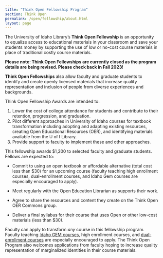 ```yaml
---
title: "Think Open Fellowship Program"
section: Think Open
permalink: /open/fellowship/about.html
layout: page
--- 
```


The University of Idaho Library’s **Think Open Fellowship** is an opportunity to equalize access to educational materials in your classroom and save your students money by supporting the use of low or no-cost course materials in place of traditional costly course materials. 

**Please note: Think Open Fellowships are currently closed as the program details are being revised. Please check back in Fall 2023!**

**Think Open Fellowships** also allow faculty and graduate students to identify and create openly licensed materials that increase quality representation and inclusion of people from diverse experiences and backgrounds.  

Think Open Fellowship Awards are intended to:

1. Lower the cost of college attendance for students and contribute to their retention, progression, and graduation.
2. Pilot different approaches in University of Idaho courses for textbook transformation including adopting and adapting existing resources, creating Open Educational Resources (OER), and identifying materials available from the U of I Library.
3. Provide support to faculty to implement these and other approaches.

This fellowship awards $1,200 to selected faculty and graduate students. Fellows are expected to:

* Commit to using an open textbook or affordable alternative (total cost less than $30) for an upcoming course (faculty teaching high enrollment courses, dual-enrollment courses, and Idaho Gem courses are especially encouraged to apply).

* Meet regularly with the Open Education Librarian as supports their work.

* Agree to share the resources and content they create on the Think Open OER Commons group.

* Deliver a final syllabus for their course that uses Open or other low-cost materials (less than $30).

Faculty can apply to transform _any_ course in this fellowship program. Faculty teaching [Idaho GEM courses](http://coursetransfer.idaho.gov/GEMsearch.aspx), high enrollment courses, and [dual-enrollment courses](https://dualcredit.uidaho.edu/) are especially encouraged to apply. The Think Open Program also welcomes applications from faculty hoping to increase quailty representation of marginalized identities in their course materials.

<!--
For Academic Year 2022-2023 we are excited to announce a new rolling deadline format. Please apply by the following dates for consideration for the semester noted:

**Fall Semester Deadline, for courses in Fall 2022 or later: Apply by July 31st, 2022**
**Spring Semester Deadline, for courses in Spring 2023 or later: Apply by November 31st, 2022**

{:.btn .btn-lg .btn-pride-gold .ml-3}
[Click Here to Apply](https://uidaho.co1.qualtrics.com/jfe/form/SV_3juylnsYytDntNY)
-->